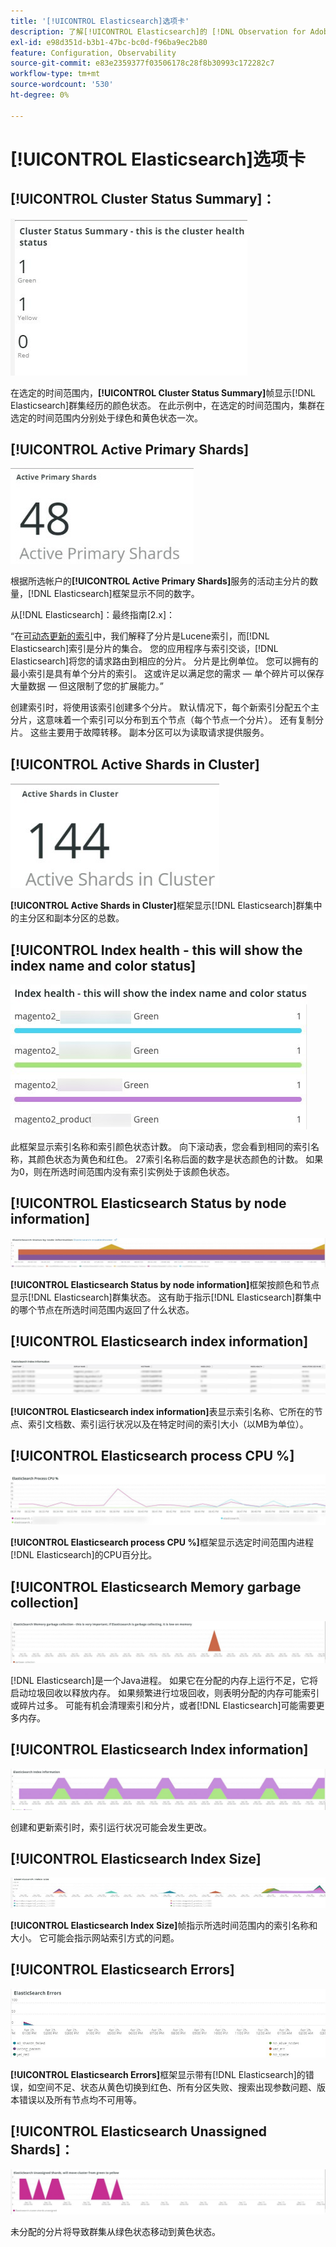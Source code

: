 ```yaml
---
title: '[!UICONTROL Elasticsearch]选项卡'
description: 了解[!UICONTROL Elasticsearch]的 [!DNL Observation for Adobe Commerce]选项卡。
exl-id: e98d351d-b3b1-47bc-bc0d-f96ba9ec2b80
feature: Configuration, Observability
source-git-commit: e83e2359377f03506178c28f8b30993c172282c7
workflow-type: tm+mt
source-wordcount: '530'
ht-degree: 0%

---
```


# [!UICONTROL Elasticsearch]选项卡

## [!UICONTROL Cluster Status Summary]：

![群集状态摘要](../../assets/tools/cluster-status-summary.jpg)

在选定的时间范围内，**[!UICONTROL Cluster Status Summary]**&#x200B;帧显示[!DNL Elasticsearch]群集经历的颜色状态。 在此示例中，在选定的时间范围内，集群在选定的时间范围内分别处于绿色和黄色状态一次。

## [!UICONTROL Active Primary Shards]

![活动主分片](../../assets/tools/active-primary-shards.jpg)

根据所选帐户的&#x200B;**[!UICONTROL Active Primary Shards]**&#x200B;服务的活动主分片的数量，[!DNL Elasticsearch]框架显示不同的数字。

从[!DNL Elasticsearch]：最终指南[2.x]：

“在[可动态更新的索引](https://www.elastic.co/guide/en/elasticsearch/guide/2.x/dynamic-indices.html)中，我们解释了分片是Lucene索引，而[!DNL Elasticsearch]索引是分片的集合。 您的应用程序与索引交谈，[!DNL Elasticsearch]将您的请求路由到相应的分片。 分片是比例单位。 您可以拥有的最小索引是具有单个分片的索引。 这或许足以满足您的需求 — 单个碎片可以保存大量数据 — 但这限制了您的扩展能力。”

创建索引时，将使用该索引创建多个分片。 默认情况下，每个新索引分配五个主分片，这意味着一个索引可以分布到五个节点（每个节点一个分片）。 还有复制分片。 这些主要用于故障转移。 副本分区可以为读取请求提供服务。

## [!UICONTROL Active Shards in Cluster]

![群集中的活动分片](../../assets/tools/active-shards-in-cluster.jpg)

**[!UICONTROL Active Shards in Cluster]**&#x200B;框架显示[!DNL Elasticsearch]群集中的主分区和副本分区的总数。

## [!UICONTROL Index health - this will show the index name and color status]

![索引运行状况](../../assets/tools/index-health.jpg)

此框架显示索引名称和索引颜色状态计数。 向下滚动表，您会看到相同的索引名称，其颜色状态为黄色和红色。 27索引名称后面的数字是状态颜色的计数。 如果为0，则在所选时间范围内没有索引实例处于该颜色状态。

## [!UICONTROL Elasticsearch Status by node information]

![Elasticsearch状态](../../assets/tools/elasticsearch-status-by-node.jpg)

**[!UICONTROL Elasticsearch Status by node information]**&#x200B;框架按颜色和节点显示[!DNL Elasticsearch]群集状态。 这有助于指示[!DNL Elasticsearch]群集中的哪个节点在所选时间范围内返回了什么状态。

## [!UICONTROL Elasticsearch index information]

![Elasticsearch索引信息](../../assets/tools/elasticsearch-tab-elasticsearch-index-information-image-1.jpg)

**[!UICONTROL Elasticsearch index information]**&#x200B;表显示索引名称、它所在的节点、索引文档数、索引运行状况以及在特定时间的索引大小（以MB为单位）。

## [!UICONTROL Elasticsearch process CPU %]

![Elasticsearch进程CPU](../../assets/tools/elasticsearch-process-cpu.jpg)

**[!UICONTROL Elasticsearch process CPU %]**&#x200B;框架显示选定时间范围内进程[!DNL Elasticsearch]的CPU百分比。

## [!UICONTROL Elasticsearch Memory garbage collection]

![Elasticsearch内存垃圾桶](../../assets/tools/elasticsearch-memory-garbage.jpg)

[!DNL Elasticsearch]是一个Java进程。 如果它在分配的内存上运行不足，它将启动垃圾回收以释放内存。 如果频繁进行垃圾回收，则表明分配的内存可能索引或碎片过多。 可能有机会清理索引和分片，或者[!DNL Elasticsearch]可能需要更多内存。

## [!UICONTROL Elasticsearch Index information]

![Elasticsearch索引信息](../../assets/tools/elasticsearch-index-information-2.jpg)

创建和更新索引时，索引运行状况可能会发生更改。

## [!UICONTROL Elasticsearch Index Size]

![Elasticsearch索引大小](../../assets/tools/elasticsearch-index-size.jpg)

**[!UICONTROL Elasticsearch Index Size]**&#x200B;帧指示所选时间范围内的索引名称和大小。 它可能会指示网站索引方式的问题。

## [!UICONTROL Elasticsearch Errors]

![Elasticsearch错误](../../assets/tools/elasticsearch-tab-elasticsearch-errors.jpg)

**[!UICONTROL Elasticsearch Errors]**&#x200B;框架显示带有[!DNL Elasticsearch]的错误，如空间不足、状态从黄色切换到红色、所有分区失败、搜索出现参数问题、版本错误以及所有节点均不可用等。

## [!UICONTROL Elasticsearch Unassigned Shards]：

![Elasticsearch未分配分片](../../assets/tools/elasticsearch-unassigned-shards.jpg)

未分配的分片将导致群集从绿色状态移动到黄色状态。
